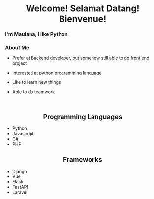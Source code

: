 <h1 align="center"> Welcome! Selamat Datang! Bienvenue! </h1>
<h3> I'm Maulana, i like Python </h3>

<h3 align="left">About Me</h3>

- Prefer at Backend developer, but somehow still able to do front end project

- Interested at python programming language

- Like to learn new things

- Able to do teamwork

<br>

<h2 align="center"> Programming Languages </h2>

 - Python
 - Javascript
 - C#
 - PHP
 
<h2 align="center"> Frameworks </h2>

- Django
- Vue
- Flask
- FastAPI
- Laravel

